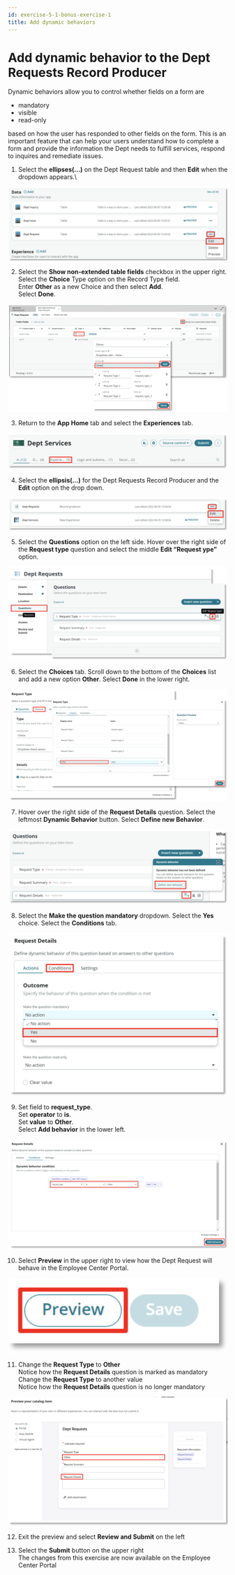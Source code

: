 ```yaml
---
id: exercise-5-1-bonus-exercise-1
title: Add dynamic behaviors
---
```


# Add dynamic behavior to the Dept Requests Record Producer

Dynamic behaviors allow you to control whether fields on a form are

* mandatory
* visible
* read-only

based on how the user has responded to other fields on the form. This is an important feature that can help your users understand how to complete a form and provide the information the Dept needs to fulfill services, respond to inquires and remediate issues.

1. Select the **ellipses(...)** on the Dept Request table and then **Edit** when the dropdown appears.\

![Bonus Image 1](images/bonus_1.png)
    
2. Select the **Show non-extended table fields** checkbox in the upper right.\
    Select the **Choice** Type option on the Record Type field.\
    Enter **Other** as a new Choice and then select **Add**.\
    Select **Done**.

![Bonus Image 2](images/bonus_2.png)

3. Return to the **App Home** tab and select the **Experiences** tab.

![Bonus Image 3](images/bonus_3.png)

4. Select the **ellipsis(...)** for the Dept Requests Record Producer and the **Edit** option on the drop down.

![Bonus Image 4](images/bonus_4.png)

5. Select the **Questions** option on the left side. Hover over the right side of the **Request type** question and select the middle **Edit “Request ype”** option.

![Bonus Image 5](images/bonus_5.png)

6. Select the **Choices** tab. Scroll down to the bottom of the **Choices** list and add a new option **Other**. Select **Done** in the lower right.

![Bonus Image 6](images/bonus_6.png)

7. Hover over the right side of the **Request Details** question. Select the leftmost **Dynamic Behavior** button. Select **Define new Behavior**.

![Bonus Image 7](images/bonus_7.png)

8. Select the **Make the question mandatory** dropdown. Select the **Yes** choice. Select the **Conditions** tab.

![Bonus Image 8](images/bonus_8.png)

9. Set field to **request_type**.<br/>
Set **operator** to **is**.<br/>
Set **value** to **Other**.<br/>
Select **Add behavior** in the lower left.<br/>

![Bonus Image 9](images/bonus_9.png)

10. Select **Preview** in the upper right to view how the Dept Request will behave in the Employee Center Portal.

![Bonus Image 10](images/bonus_10.png)

11. Change the **Request Type** to **Other**<br/>
Notice how the **Request Details** question is marked as mandatory<br/>
Change the **Request Type** to another value<br/>
Notice how the **Request Details** question is no longer mandatory<br/>

![Bonus Image 11](images/bonus_11.png)

12. Exit the preview and select **Review and Submit** on the left


13. Select the **Submit** button on the upper right<br/>
The changes from this exercise are now available on the Employee Center
Portal